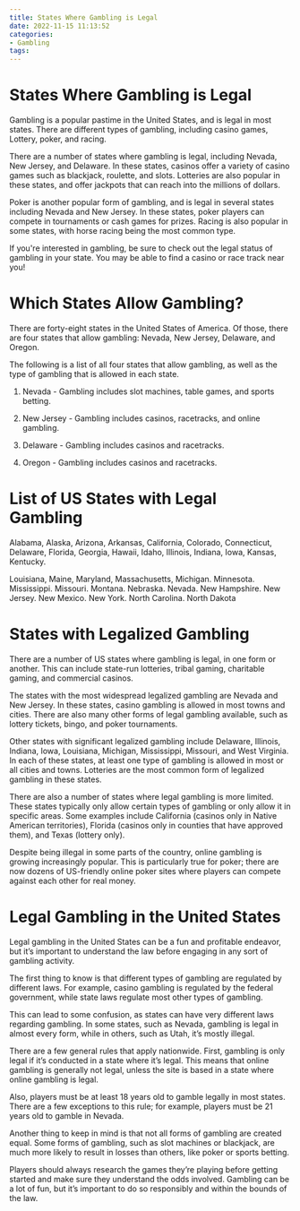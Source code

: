 ```yaml
---
title: States Where Gambling is Legal
date: 2022-11-15 11:13:52
categories:
- Gambling
tags:
---
```



#  States Where Gambling is Legal

Gambling is a popular pastime in the United States, and is legal in most states. There are different types of gambling, including casino games, Lottery, poker, and racing.

There are a number of states where gambling is legal, including Nevada, New Jersey, and Delaware. In these states, casinos offer a variety of casino games such as blackjack, roulette, and slots. Lotteries are also popular in these states, and offer jackpots that can reach into the millions of dollars.

Poker is another popular form of gambling, and is legal in several states including Nevada and New Jersey. In these states, poker players can compete in tournaments or cash games for prizes. Racing is also popular in some states, with horse racing being the most common type.

If you're interested in gambling, be sure to check out the legal status of gambling in your state. You may be able to find a casino or race track near you!

#  Which States Allow Gambling?

There are forty-eight states in the United States of America. Of those, there are four states that allow gambling: Nevada, New Jersey, Delaware, and Oregon.

The following is a list of all four states that allow gambling, as well as the type of gambling that is allowed in each state.

1. Nevada - Gambling includes slot machines, table games, and sports betting.

2. New Jersey - Gambling includes casinos, racetracks, and online gambling.

3. Delaware - Gambling includes casinos and racetracks.

4. Oregon - Gambling includes casinos and racetracks.

#  List of US States with Legal Gambling

Alabama, Alaska, Arizona, Arkansas, California, Colorado, Connecticut, Delaware, Florida, Georgia, Hawaii, Idaho, Illinois, Indiana, Iowa, Kansas, Kentucky.

Louisiana, Maine, Maryland, Massachusetts, Michigan. Minnesota. Mississippi. Missouri. Montana. Nebraska. Nevada. New Hampshire. New Jersey. New Mexico. New York. North Carolina. North Dakota

#  States with Legalized Gambling

There are a number of US states where gambling is legal, in one form or another. This can include state-run lotteries, tribal gaming, charitable gaming, and commercial casinos.

The states with the most widespread legalized gambling are Nevada and New Jersey. In these states, casino gambling is allowed in most towns and cities. There are also many other forms of legal gambling available, such as lottery tickets, bingo, and poker tournaments.

Other states with significant legalized gambling include Delaware, Illinois, Indiana, Iowa, Louisiana, Michigan, Mississippi, Missouri, and West Virginia. In each of these states, at least one type of gambling is allowed in most or all cities and towns. Lotteries are the most common form of legalized gambling in these states.

There are also a number of states where legal gambling is more limited. These states typically only allow certain types of gambling or only allow it in specific areas. Some examples include California (casinos only in Native American territories), Florida (casinos only in counties that have approved them), and Texas (lottery only).

Despite being illegal in some parts of the country, online gambling is growing increasingly popular. This is particularly true for poker; there are now dozens of US-friendly online poker sites where players can compete against each other for real money.

#  Legal Gambling in the United States

Legal gambling in the United States can be a fun and profitable endeavor, but it’s important to understand the law before engaging in any sort of gambling activity.

The first thing to know is that different types of gambling are regulated by different laws. For example, casino gambling is regulated by the federal government, while state laws regulate most other types of gambling.

This can lead to some confusion, as states can have very different laws regarding gambling. In some states, such as Nevada, gambling is legal in almost every form, while in others, such as Utah, it’s mostly illegal.

There are a few general rules that apply nationwide. First, gambling is only legal if it’s conducted in a state where it’s legal. This means that online gambling is generally not legal, unless the site is based in a state where online gambling is legal.

Also, players must be at least 18 years old to gamble legally in most states. There are a few exceptions to this rule; for example, players must be 21 years old to gamble in Nevada.

Another thing to keep in mind is that not all forms of gambling are created equal. Some forms of gambling, such as slot machines or blackjack, are much more likely to result in losses than others, like poker or sports betting.

Players should always research the games they’re playing before getting started and make sure they understand the odds involved. Gambling can be a lot of fun, but it’s important to do so responsibly and within the bounds of the law.
